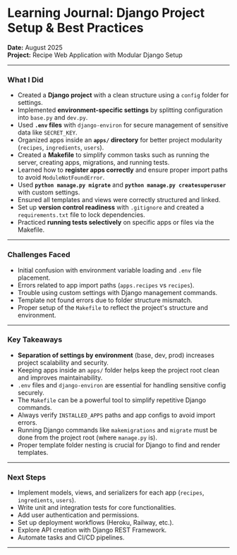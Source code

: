 # Learning Journal: Django Project Setup & Best Practices

**Date:** August 2025  
**Project:** Recipe Web Application with Modular Django Setup

---

### What I Did

- Created a **Django project** with a clean structure using a `config` folder for settings.  
- Implemented **environment-specific settings** by splitting configuration into `base.py` and `dev.py`.  
- Used **`.env` files** with `django-environ` for secure management of sensitive data like `SECRET_KEY`.  
- Organized apps inside an **`apps/` directory** for better project modularity (`recipes`, `ingredients`, `users`).  
- Created a **Makefile** to simplify common tasks such as running the server, creating apps, migrations, and running tests.  
- Learned how to **register apps correctly** and ensure proper import paths to avoid `ModuleNotFoundError`.  
- Used **`python manage.py migrate`** and **`python manage.py createsuperuser`** with custom settings.  
- Ensured all templates and views were correctly structured and linked.  
- Set up **version control readiness** with `.gitignore` and created a `requirements.txt` file to lock dependencies.  
- Practiced **running tests selectively** on specific apps or files via the Makefile.

---

### Challenges Faced

- Initial confusion with environment variable loading and `.env` file placement.  
- Errors related to app import paths (`apps.recipes` vs `recipes`).  
- Trouble using custom settings with Django management commands.  
- Template not found errors due to folder structure mismatch.  
- Proper setup of the `Makefile` to reflect the project's structure and environment.

---

### Key Takeaways

- **Separation of settings by environment** (base, dev, prod) increases project scalability and security.  
- Keeping apps inside an `apps/` folder helps keep the project root clean and improves maintainability.  
- `.env` files and `django-environ` are essential for handling sensitive config securely.  
- The `Makefile` can be a powerful tool to simplify repetitive Django commands.  
- Always verify `INSTALLED_APPS` paths and app configs to avoid import errors.  
- Running Django commands like `makemigrations` and `migrate` must be done from the project root (where `manage.py` is).  
- Proper template folder nesting is crucial for Django to find and render templates.

---

### Next Steps

- Implement models, views, and serializers for each app (`recipes`, `ingredients`, `users`).  
- Write unit and integration tests for core functionalities.  
- Add user authentication and permissions.  
- Set up deployment workflows (Heroku, Railway, etc.).  
- Explore API creation with Django REST Framework.  
- Automate tasks and CI/CD pipelines.

---
